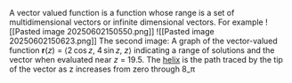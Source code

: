A vector valued function is a function whose range is a set of multidimensional vectors or infinite dimensional vectors. For example
![[Pasted image 20250602150550.png]]
![[Pasted image 20250602150623.png]]
The second image: A graph of the vector-valued function **r**(_z_) = ⟨2 cos _z_, 4 sin _z_, _z_⟩ indicating a range of solutions and the vector when evaluated near _z_ = 19.5. The [helix](https://en.wikipedia.org/wiki/Helix "Helix") is the path traced by the tip of the vector as z increases from zero through 8_π